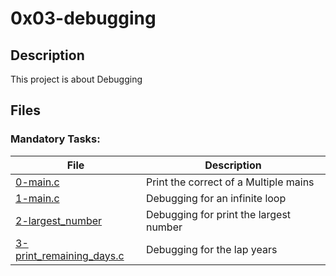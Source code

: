 # 0x03-debugging

## Description
This project is about Debugging

## Files

### Mandatory Tasks:
| File | Description |
| ---- | ----------- |
| [0-main.c](https://github.com/MinaSamirSaad/alx-low_level_programming/tree/master/0x04-more_functions_nested_loops/0-main.c) | Print the correct of a Multiple mains |
| [1-main.c](https://github.com/MinaSamirSaad/alx-low_level_programming/tree/master/0x04-more_functions_nested_loops/1-main.c) | Debugging for an infinite loop |
| [2-largest_number](https://github.com/MinaSamirSaad/alx-low_level_programming/tree/master/0x04-more_functions_nested_loops/2-largest_number.c) | Debugging for print the largest number |
| [3-print_remaining_days.c](https://github.com/MinaSamirSaad/alx-low_level_programming/tree/master/0x04-more_functions_nested_loops/3-print_remaining_days.c) | Debugging for the lap years |
